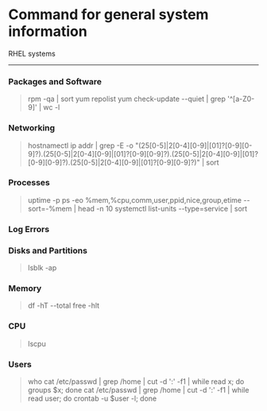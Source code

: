 # Command for general system information

RHEL systems

--------------

### Packages and Software

> rpm -qa | sort
> yum repolist
> yum check-update --quiet | grep '^[a-Z0-9]' | wc -l

### Networking

> hostnamectl
> ip addr | grep -E -o "(25[0-5]|2[0-4][0-9]|[01]?[0-9][0-9]?)\.(25[0-5]|2[0-4][0-9]|[01]?[0-9][0-9]?)\.(25[0-5]|2[0-4][0-9]|[01]?[0-9][0-9]?)\.(25[0-5]|2[0-4][0-9]|[01]?[0-9][0-9]?)" | sort


### Processes

> uptime -p
> ps -eo %mem,%cpu,comm,user,ppid,nice,group,etime --sort=-%mem | head -n 10
> systemctl list-units --type=service  | sort

### Log Errors

### Disks and Partitions

> lsblk -ap

### Memory

> df -hT --total
> free -hlt

### CPU

> lscpu

### Users

> who
> cat /etc/passwd | grep /home | cut -d ':' -f1 | while read x; do groups $x; done
> cat /etc/passwd | grep /home | cut -d ':' -f1 | while read user; do crontab -u $user -l; done